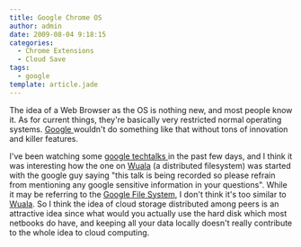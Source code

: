 ```yaml
---
title: Google Chrome OS
author: admin
date: 2009-08-04 9:18:15
categories:
  - Chrome Extensions
  - Cloud Save
tags: 
  - google
template: article.jade
---
```


The idea of a Web Browser as the OS is nothing new, and most people know it. As for current things, they're basically very restricted normal operating systems. [Google ](http://googleblog.blogspot.com/2009/07/introducing-google-chrome-os.html)wouldn't do something like that without tons of innovation and killer features.

I've been watching some [google techtalks ](http://www.youtube.com/user/googletechtalks)in the past few days, and I think it was interesting how the one on [Wuala](http://www.youtube.com/watch?v=3xKZ4KGkQY8) (a distributed filesystem) was started with the google guy saying "this talk is being recorded so please refrain from mentioning any google sensitive information in your questions". While it may be referring to the [Google File System](http://en.wikipedia.org/wiki/Google_File_System), I don't think it's too similar to [Wuala](http://www.wuala.com/). So I think the idea of cloud storage distributed among peers is an attractive idea since what would you actually use the hard disk which most netbooks do have, and keeping all your data locally doesn't really contribute to the whole idea to cloud computing.
